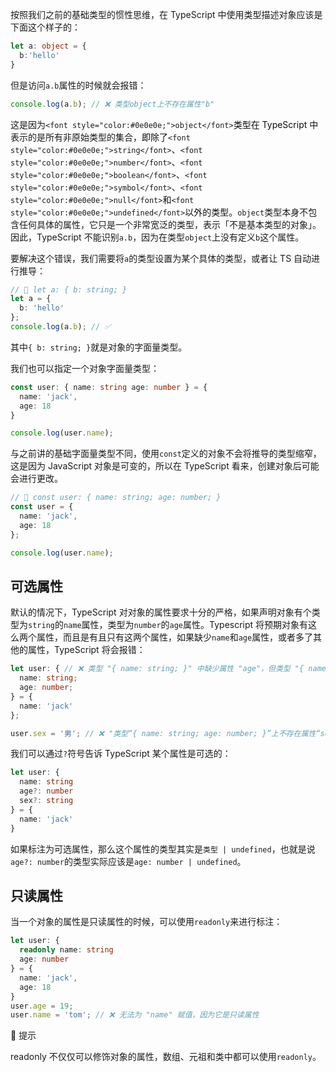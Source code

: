 按照我们之前的基础类型的惯性思维，在 TypeScript 中使用类型描述对象应该是下面这个样子的：

```typescript
let a: object = {
  b:'hello'
}
```

但是访问`a.b`属性的时候就会报错：

```typescript
console.log(a.b); // ❌ 类型object上不存在属性"b"
```

这是因为`<font style="color:#0e0e0e;">object</font>`<font style="color:#0e0e0e;">类型在 TypeScript 中</font>表示的是所有非原始类型的集合<font style="color:#0e0e0e;">，即除了</font>`<font style="color:#0e0e0e;">string</font>`<font style="color:#0e0e0e;">、</font>`<font style="color:#0e0e0e;">number</font>`<font style="color:#0e0e0e;">、</font>`<font style="color:#0e0e0e;">boolean</font>`<font style="color:#0e0e0e;">、</font>`<font style="color:#0e0e0e;">symbol</font>`<font style="color:#0e0e0e;">、</font>`<font style="color:#0e0e0e;">null</font>`<font style="color:#0e0e0e;">和</font>`<font style="color:#0e0e0e;">undefined</font>`<font style="color:#0e0e0e;">以外的类型。</font>`object`类型本身不包含任何具体的属性，它只是一个非常宽泛的类型，表示「不是基本类型的对象」。因此，TypeScript 不能识别`a.b`，因为在类型`object`上没有定义`b`这个属性。



要解决这个错误，我们需要将`a`的类型设置为某个具体的类型，或者让 TS 自动进行推导：

```typescript
// 🤔 let a: { b: string; }
let a = {
  b: 'hello'
};
console.log(a.b); // ✅
```

其中`{ b: string; }`就是对象的字面量类型。



我们也可以指定一个对象字面量类型：

```typescript
const user: { name: string age: number } = {
  name: 'jack',
  age: 18
}

console.log(user.name);
```



与之前讲的基础字面量类型不同，使用`const`定义的对象不会将推导的类型缩窄，这是因为 JavaScript 对象是可变的，所以在 TypeScript 看来，创建对象后可能会进行更改。

```typescript
// 🤔 const user: { name: string; age: number; }
const user = {
  name: 'jack',
  age: 18
};

console.log(user.name);
```



## <font style="background-color:#74B602;"> </font> 可选属性
默认的情况下，TypeScript 对对象的属性要求十分的严格，如果声明对象有个类型为`string`的`name`属性，类型为`number`的`age`属性。Typescript 将预期对象有这么两个属性，而且是有且只有这两个属性，如果缺少`name`和`age`属性，或者多了其他的属性，TypeScript 将会报错：

```typescript
let user: { // ❌ 类型 "{ name: string; }" 中缺少属性 "age"，但类型 "{ name: string; age: number; }" 中需要该属性
  name: string;
  age: number;
} = {
  name: 'jack'
};

user.sex = '男'; // ❌ "类型“{ name: string; age: number; }”上不存在属性“sex”
```



我们可以通过`?`符号告诉 TypeScript 某个属性是可选的：

```typescript
let user: {
  name: string
  age?: number
  sex?: string
} = {
  name: 'jack'
}
```

如果标注为可选属性，那么这个属性的类型其实是`类型 | undefined`，也就是说`age?: number`的类型实际应该是`age: number | undefined`。



## <font style="background-color:#74B602;"> </font> 只读属性
当一个对象的属性是只读属性的时候，可以使用`readonly`来进行标注：

```typescript
let user: {
  readonly name: string
  age: number
} = {
  name: 'jack',
  age: 18
}
user.age = 19;
user.name = 'tom'; // ❌ 无法为 "name" 赋值，因为它是只读属性
```


🔔 提示

readonly 不仅仅可以修饰对象的属性，数组、元祖和类中都可以使用`readonly`。

<br/>

